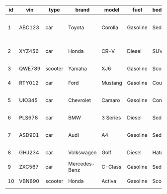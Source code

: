 | id | vin | type  | brand  | model   | fuel     | body_category | transmission | year | kilometres | color | is_available | price | discount | image      | condition | description       | position | note                    |
|----|-----|-------|--------|---------|----------|---------------|--------------|------|------------|-------|--------------|-------|----------|------------|-----------|-------------------|----------|-------------------------|
| 1  | ABC123 | car | Toyota | Corolla | Gasoline | Sedan         | Automatic    | 2019 | 50000      | Red   | true         | 15000 | 500      | corolla.jpg | Used      | A reliable sedan | DEPOSITO A1    | Some notes about this car |
| 2  | XYZ456 | car | Honda  | CR-V    | Diesel   | SUV           | Manual       | 2018 | 70000      | Blue  | true         | 20000 | 1000     | crv.jpg     | Used      | A spacious SUV   | Updated soon     | Additional notes here     |
| 3  | QWE789 | scooter | Yamaha | XJ6     | Gasoline | Scooter       | Automatic    | 2020 | 1000       | Black | true         | 5000  | 0        | xj6.jpg     | New       | A stylish scooter | DEPOSITO B2     | -                        |
| 4  | RTY012 | car | Ford    | Mustang | Gasoline | Coupe         | Manual       | 2017 | 60000      | Yellow| true         | 25000 | 750      | mustang.jpg| Used      | An iconic sports car   | Front    | -                           |
| 5  | UIO345 | car | Chevrolet| Camaro  | Gasoline | Convertible   | Automatic    | 2018 | 55000      | Black | true         | 28000 | 1000     | camaro.jpg | Used      | A stylish convertible | Front    | Some minor scratches       |
| 6  | PLS678 | car | BMW     | 3 Series| Diesel   | Sedan         | Automatic    | 2020 | 20000      | White | true         | 35000 | 500      | 3series.jpg| New       | A luxury sedan        | Rear     | Includes warranty          |
| 7  | ASD901 | car | Audi    | A4      | Gasoline | Sedan         | Automatic    | 2019 | 45000      | Silver| true         | 32000 | 1000     | a4.jpg      | Used      | A premium sedan       | Front    | Full service history       |
| 8  | GHJ234 | car | Volkswagen | Golf  | Diesel   | Hatchback     | Automatic    | 2016 | 80000      | Grey  | true         | 18000 | 500      | golf.jpg    | Used      | A reliable hatchback  | Rear     | Good condition             |
| 9  | ZXC567 | car | Mercedes-Benz | C-Class | Gasoline | Sedan    | Automatic    | 2019 | 40000      | Black | true         | 40000 | 0        | cclass.jpg  | Used      | A luxurious sedan     | Front    | Low mileage                |
| 10 | VBN890 | scooter | Honda  | Activa  | Gasoline | Scooter      | Automatic    | 2021 | 1500       | Blue  | true         | 2000  | 0        | activa.jpg  | New       | A reliable scooter    | -        | -                           |